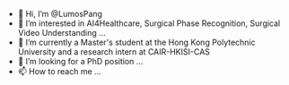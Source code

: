 - 👋 Hi, I’m @LumosPang
- 👀 I’m interested in AI4Healthcare, Surgical Phase Recognition, Surgical Video Understanding ...
- 🌱 I’m currently a Master's student at the Hong Kong Polytechnic University and a research intern at CAIR-HKISI-CAS
- 💞️ I’m looking for a PhD position ...
- 📫 How to reach me ...

<!---
LumosPang/LumosPang is a ✨ special ✨ repository because its `README.md` (this file) appears on your GitHub profile.
You can click the Preview link to take a look at your changes.
--->

